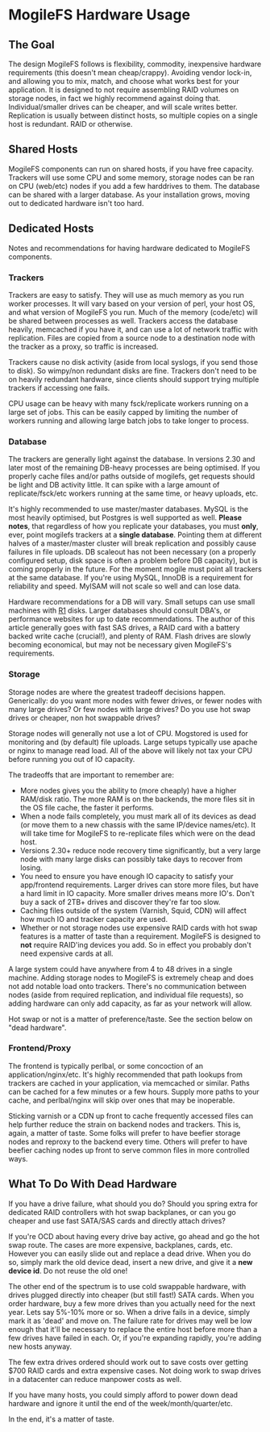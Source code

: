 # MogileFS Hardware Usage #

## The Goal ##

The design MogileFS follows is flexibility, commodity, inexpensive hardware requirements (this doesn't mean cheap/crappy). Avoiding vendor lock-in, and allowing you to mix, match, and choose what works best for your application. It is designed to not require assembling RAID volumes on storage nodes, in fact we highly recommend against doing that. Individual/smaller drives can be cheaper, and will scale writes better. Replication is usually between distinct hosts, so multiple copies on a single host is redundant. RAID or otherwise.

## Shared Hosts ##

MogileFS components can run on shared hosts, if you have free capacity. Trackers will use some CPU and some memory, storage nodes can be ran on CPU (web/etc) nodes if you add a few harddrives to them. The database can be shared with a larger database. As your installation grows, moving out to dedicated hardware isn't too hard.

## Dedicated Hosts ##

Notes and recommendations for having hardware dedicated to MogileFS components.

### Trackers ###

Trackers are easy to satisfy. They will use as much memory as you run worker processes. It will vary based on your version of perl, your host OS, and what version of MogileFS you run. Much of the memory (code/etc) will be shared between processes as well. Trackers access the database heavily, memcached if you have it, and can use a lot of network traffic with replication. Files are copied from a source node to a destination node with the tracker as a proxy, so traffic is increased.

Trackers cause no disk activity (aside from local syslogs, if you send those to disk). So wimpy/non redundant disks are fine. Trackers don't need to be on heavily redundant hardware, since clients should support trying multiple trackers if accessing one fails.

CPU usage can be heavy with many fsck/replicate workers running on a large set of jobs. This can be easily capped by limiting the number of workers running and allowing large batch jobs to take longer to process.

### Database ###

The trackers are generally light against the database. In versions 2.30 and later most of the remaining DB-heavy processes are being optimised. If you properly cache files and/or paths outside of mogilefs, get requests should be light and DB activity little. It can spike with a large amount of replicate/fsck/etc workers running at the same time, or heavy uploads, etc.

It's highly recommended to use master/master databases. MySQL is the most heavily optimised, but Postgres is well supported as well. **Please notes**, that regardless of how you replicate your databases, you must **only**, ever, point mogilefs trackers at a **single database**. Pointing them at different halves of a master/master cluster will break replication and possibly cause failures in file uploads. DB scaleout has not been necessary (on a properly configured setup, disk space is often a problem before DB capacity), but is coming properly in the future. For the moment mogile must point all trackers at the same database. If you're using MySQL, InnoDB is a requirement for reliability and speed. MyISAM will not scale so well and can lose data.

Hardware recommendations for a DB will vary. Small setups can use small machines with [R1](https://code.google.com/p/mogilefs/source/detail?r=1) disks. Larger databases should consult DBA's, or performance websites for up to date recommendations. The author of this article generally goes with fast SAS drives, a RAID card with a battery backed write cache (crucial!), and plenty of RAM. Flash drives are slowly becoming economical, but may not be necessary given MogileFS's requirements.

### Storage ###

Storage nodes are where the greatest tradeoff decisions happen. Generically: do you want more nodes with fewer drives, or fewer nodes with many large drives? Or few nodes with large drives? Do you use hot swap drives or cheaper, non hot swappable drives?

Storage nodes will generally not use a lot of CPU. Mogstored is used for monitoring and (by default) file uploads. Large setups typically use apache or nginx to manage read load. All of the above will likely not tax your CPU before running you out of IO capacity.

The tradeoffs that are important to remember are:

  * More nodes gives you the ability to (more cheaply) have a higher RAM/disk ratio. The more RAM is on the backends, the more files sit in the OS file cache, the faster it performs.
  * When a node fails completely, you must mark all of its devices as dead (or move them to a new chassis with the same IP/device names/etc). It will take time for MogileFS to re-replicate files which were on the dead host.
  * Versions 2.30+ reduce node recovery time significantly, but a very large node with many large disks can possibly take days to recover from losing.
  * You need to ensure you have enough IO capacity to satisfy your app/frontend requirements. Larger drives can store more files, but have a hard limit in IO capacity. More smaller drives means more IO's. Don't buy a sack of 2TB+ drives and discover they're far too slow.
  * Caching files outside of the system (Varnish, Squid, CDN) will affect how much IO and tracker capacity are used.
  * Whether or not storage nodes use expensive RAID cards with hot swap features is a matter of taste than a requirement. MogileFS is designed to **not** require RAID'ing devices you add. So in effect you probably don't need expensive cards at all.

A large system could have anywhere from 4 to 48 drives in a single machine. Adding storage nodes to MogileFS is extremely cheap and does not add notable load onto trackers. There's no communication between nodes (aside from required replication, and individual file requests), so adding hardware can only add capacity, as far as your network will allow.

Hot swap or not is a matter of preference/taste. See the section below on "dead hardware".

### Frontend/Proxy ###

The frontend is typically perlbal, or some concoction of an application/nginx/etc. It's highly recommended that path lookups from trackers are cached in your application, via memcached or similar. Paths can be cached for a few minutes or a few hours. Supply more paths to your cache, and perlbal/nginx will skip over ones that may be inoperable.

Sticking varnish or a CDN up front to cache frequently accessed files can help further reduce the strain on backend nodes and trackers. This is, again, a matter of taste. Some folks will prefer to have beefier storage nodes and reproxy to the backend every time. Others will prefer to have beefier caching nodes up front to serve common files in more controlled ways.

## What To Do With Dead Hardware ##

If you have a drive failure, what should you do? Should you spring extra for dedicated RAID controllers with hot swap backplanes, or can you go cheaper and use fast SATA/SAS cards and directly attach drives?

If you're OCD about having every drive bay active, go ahead and go the hot swap route. The cases are more expensive, backplanes, cards, etc. However you can easily slide out and replace a dead drive. When you do so, simply mark the old device dead, insert a new drive, and give it a **new device id**. Do not reuse the old one!

The other end of the spectrum is to use cold swappable hardware, with drives plugged directly into cheaper (but still fast!) SATA cards. When you order hardware, buy a few more drives than you actually need for the next year. Lets say 5%-10% more or so. When a drive fails in a device, simply mark it as 'dead' and move on. The failure rate for drives may well be low enough that it'll be necessary to replace the entire host before more than a few drives have failed in each. Or, if you're expanding rapidly, you're adding new hosts anyway.

The few extra drives ordered should work out to save costs over getting $700 RAID cards and extra expensive cases. Not doing work to swap drives in a datacenter can reduce manpower costs as well.

If you have many hosts, you could simply afford to power down dead hardware and ignore it until the end of the week/month/quarter/etc.

In the end, it's a matter of taste.
